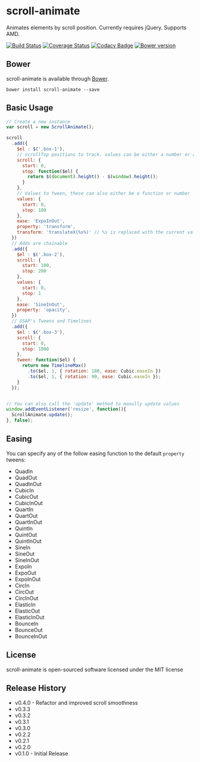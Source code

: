 # scroll-animate

Animates elements by scroll position. Currently requires jQuery. Supports AMD.

[![Build Status](https://img.shields.io/travis/isuttell/scroll-animate.svg?&style=flat)](https://travis-ci.org/isuttell/scroll-animate)
[![Coverage Status](https://img.shields.io/coveralls/isuttell/scroll-animate.svg?&style=flat)](https://coveralls.io/r/isuttell/scroll-animate)
[![Codacy Badge](https://www.codacy.com/project/badge/e8b62ca02cf7498ab4d6142fc51b4249)](https://www.codacy.com/public/isuttell/scrollanimate)
[![Bower version](https://img.shields.io/bower/v/scroll-animate.svg?&style=flat)](http://badge.fury.io/gh/isuttell%2Fscroll-animate)

## Bower
scroll-animate is available through [Bower](http://bower.io/).

```shell
bower install scroll-animate --save
```

## Basic Usage

```js
// Create a new instance
var scroll = new ScrollAnimate();

scroll
  .add({
    $el : $('.box-1'),
    // scrollTop positions to track. values can be either a number or a function
    scroll: {
      start: 0,
      stop: function($el) {
        return $(document).height() - $(window).height();
      }
    },
    // Values to tween, these can also either be a function or number
    values: {
      start: 0,
      stop: 100
    },
    ease: 'ExpoInOut',
    property: 'transform',
    transform: 'translateX(%s%)' // %s is replaced with the current value
  })
  // Adds are chainable
  .add({
    $el : $('.box-2'),
    scroll: {
      start: 100,
      stop: 200
    },
    values: {
      start: 0,
      stop: 1
    },
    ease: 'SineInOut',
    property: 'opacity',
  })
  // GSAP's Tweens and Timelines
  .add({
    $el : $('.box-3'),
    scroll: {
      start: 0,
      stop: 1000
    },
    tween: function($el) {
      return new TimelineMax()
        .to($el, 1, { rotation: 180, ease: Cubic.easeIn })
        .to($el, 1, { rotation: 90, ease: Cubic.easeIn });
    }
  });


// You can also call the 'update' method to manully update values
window.addEventListener('resize', function(){
  ScrollAnimate.update();
}, false);
````

## Easing

You can specify any of the follow easing function to the default `property` tweens:

* QuadIn
* QuadOut
* QuadInOut
* CubicIn
* CubicOut
* CubicInOut
* QuartIn
* QuartOut
* QuartInOut
* QuintIn
* QuintOut
* QuintInOut
* SineIn
* SineOut
* SineInOut
* ExpoIn
* ExpoOut
* ExpoInOut
* CircIn
* CircOut
* CircInOut
* ElasticIn
* ElasticOut
* ElasticInOut
* BounceIn
* BounceOut
* BounceInOut


## License
scroll-animate is open-sourced software licensed under the MIT license

## Release History
- v0.4.0 - Refactor and improved scroll smoothness
- v0.3.3
- v0.3.2
- v0.3.1
- v0.3.0
- v0.2.2
- v0.2.1
- v0.2.0
- v0.1.0 - Initial Release

